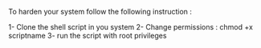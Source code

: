 To harden your system follow the following instruction :

1- Clone the shell script in you system
2- Change permissions : chmod +x scriptname
3- run the script with root privileges
